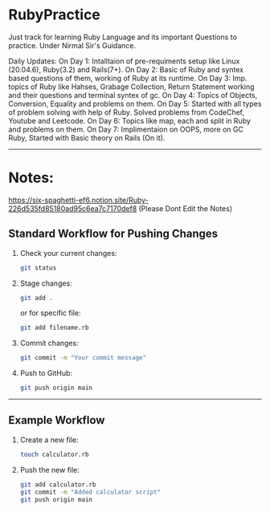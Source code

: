 # RubyPractice

Just track for learning Ruby Language and its important Questions to practice. Under Nirmal Sir's Guidance.

Daily Updates: 
On Day 1: Intalltaion of pre-requiments setup like Linux (20.04.6), Ruby(3.2) and Rails(7+).
On Day 2: Basic of Ruby and syntex based questions of them, working of Ruby at its runtime.
On Day 3: Imp. topics of Ruby like Hahses, Grabage Collection, Return Statement working and their questions and terminal syntex of gc.
On Day 4: Topics of Objects, Conversion, Equality and problems on them.
On Day 5: Started with all types of problem solving with help of Ruby. Solved problems from CodeChef, Youtube and Leetcode.
On Day 6: Topics like map, each and split in Ruby and problems on them.
On Day 7: Implimentaion on OOPS, more on GC Ruby, Started with Basic theory on Rails (On it).

---
# Notes:
https://six-spaghetti-ef6.notion.site/Ruby-226d535fd85180ad95c6ea7c7170def8
(Please Dont Edit the Notes)

## Standard Workflow for Pushing Changes

1. Check your current changes:
   ```bash
   git status
   ```

2. Stage changes:
   ```bash
   git add .
   ```
   or for specific file:
   ```bash
   git add filename.rb
   ```

3. Commit changes:
   ```bash
   git commit -m "Your commit message"
   ```

4. Push to GitHub:
   ```bash
   git push origin main
   ```

---

## Example Workflow

1. Create a new file:
   ```bash
   touch calculator.rb
   ```

2. Push the new file:
   ```bash
   git add calculator.rb
   git commit -m "Added calculator script"
   git push origin main
   ```
